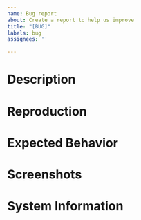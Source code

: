 ```yaml
---
name: Bug report
about: Create a report to help us improve
title: "[BUG]"
labels: bug
assignees: ''

---
```


# Description

# Reproduction

# Expected Behavior

# Screenshots

# System Information
